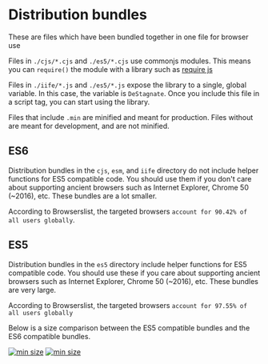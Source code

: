 # Distribution bundles

These are files which have been bundled together in one file for browser use

Files in `./cjs/*.cjs` and `./es5/*.cjs` use commonjs modules. This means you can `require()` the module with a library such as [require js](https://requirejs.org/)

Files in `./iife/*.js` and `./es5/*.js` expose the library to a single, global variable. In this case, the variable is `DeStagnate`. Once you include this file in a script tag, you can start using the library.

Files that include `.min` are minified and meant for production. Files without are meant for development, and are not minified.

## ES6
Distribution bundles in the `cjs`, `esm`, and `iife` directory do not include helper functions for ES5 compatible code. You should use them if you don't care about supporting ancient browsers such as Internet Explorer, Chrome 50 (~2016), etc. These bundles are a lot smaller.

According to Browserslist, the targeted browsers `account for 90.42% of all users globally`.

## ES5
Distribution bundles in the `es5` directory include helper functions for ES5 compatible code. You should use these if you care about supporting ancient browsers such as Internet Explorer, Chrome 50 (~2016), etc. These bundles are very large.

According to Browserslist, the targeted browsers `account for 97.55% of all users globally`

Below is a size comparison between the ES5 compatible bundles and the ES6 compatible bundles.

<a href="https://github.com/Luke-zhang-04/DeStagnate/blob/master/dist/iife/deStagnate.min.js"><img src="https://img.shields.io/github/size/luke-zhang-04/DeStagnate/dist/iife/deStagnate.min.js?label=deStagnate.min.js&style=for-the-badge" alt="min size"></a>
<a href="https://github.com/Luke-zhang-04/DeStagnate/blob/master/dist/es5/deStagnate.min.js"><img src="https://img.shields.io/github/size/luke-zhang-04/DeStagnate/dist/es5/deStagnate.min.js?label=es5/deStagnate.min.js&style=for-the-badge" alt="min size"></a>
